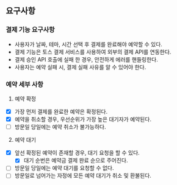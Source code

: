 ## 요구사항

### 결제 기능 요구사항

- 사용자가 날짜, 테마, 시간 선택 후 결제를 완료해야 예약할 수 있다.
- 결제 기능은 토스 결제 서비스를 사용하여 외부의 결제 API를 연동한다.
- 결제 승인 API 호출에 실패 한 경우, 안전하게 에러를 핸들링한다.
- 사용자는 예약 실패 시, 결제 실패 사유를 알 수 있어야 한다.

### 예약 세부 사항

1. 예약 확정
- [x] 가장 먼저 결제를 완료한 예약은 확정된다.
- [x] 예약을 취소할 경우, 우선순위가 가장 높은 대기자가 예약된다.
- [ ] 방문일 당일에는 예약 취소가 불가능하다.

2. 예약 대기
- [x] 앞선 확정된 예약이 존재할 경우, 대기 요청을 할 수 있다.
  - [x] 대기 순번은 예약금 결제 완료 순으로 주어진다.

- [ ] 방문일 당일에는 예약 대기를 요청할 수 없다.
- [ ] 방문일로 넘어가는 자정에 모든 예약 대기가 취소 및 환불된다.
